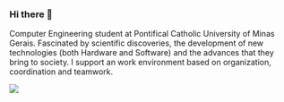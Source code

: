 ### Hi there 👋


Computer Engineering student at Pontifical Catholic University of Minas Gerais. Fascinated by scientific discoveries, the development of new technologies (both Hardware and Software) and the advances that they bring to society. I support an work environment based on organization, coordination and teamwork.

<img src = "	https://img.shields.io/badge/Gmail-D14836?style=for-the-badge&logo=gmail&logoColor=white"/>
